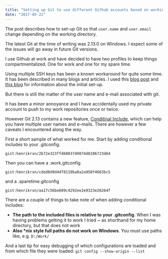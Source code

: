 ```yaml
---
title: "Setting up Git to use different Github accounts based on working directory"
date: "2017-05-22"
---
```

The post describes how to set-up Git so that `user.name` and `user.email` change
 depending on the working directory.

The latest Git at the time of writing was 2.13.0 on Windows. I expect some of
 the issues will go away in future Git versions.

I use Github at work and have decided to have two profiles to keep things
 compartmentalized. One for work and one for my spare time.

Using multiple SSH keys has been a known workaround for quite some time. It has
 been described in many blogs and articles. I used this
  [blog post](https://ricardianambivalence.com/2013/09/22/github-for-work-and-play-multiple-accounts/)
  and [this blog](https://code.tutsplus.com/tutorials/quick-tip-how-to-work-with-github-and-multiple-accounts--net-22574")
  for information about the initial set-up.

But there is still the matter of the user name and e-mail associated with git.

It has been a minor annoyance and I have accidentally used my private account to
 push to my work repositories once or twice.

However Git 2.13 contains a new feature,
 [Conditinal Include](https://git-scm.com/docs/git-config#_includes),
  which can help you have multiple user names and e-mails. There are however a
   few caveats I encountered along the way.

First a short sample of what worked for me. Start by adding conditional includes
 to your .gitconfig.

`gist:henrikrxn/2b72e323ffd6003749074d8206723d64`

Then you can have a .work.gitconfig

`gist:henrikrxn/cded8d9d4df8119ba8a2a958f4663bc5`

and a .sparetime.gitconfig

`gist:henrikrxn/aa17c56be689c4292ee2e9323e26264f`

There are a couple of things to take note of when adding conditional includes:

* **The path to the included files is relative to your .gitconfig**. When I was
 having problems getting it to work I tried ~ as shorthand for my home directory,
  but that does not work
* **Also \*nix style full paths do not work on Windows**. You must use paths
 like, e.g. `D:/Work/`

And a last tip for easy debugging of which configurations are loaded and from
 which file they were loaded:
`git config --show-origin --list`
